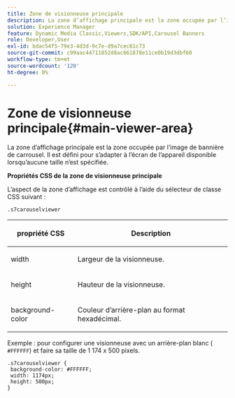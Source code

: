 ```yaml
---
title: Zone de visionneuse principale
description: La zone d’affichage principale est la zone occupée par l’image de bannière de carrousel. Il est défini pour s’adapter à l’écran de l’appareil disponible lorsqu’aucune taille n’est spécifiée.
solution: Experience Manager
feature: Dynamic Media Classic,Viewers,SDK/API,Carousel Banners
role: Developer,User
exl-id: bdac54f5-79e3-4d3d-9c7e-d9a7cec61c73
source-git-commit: c99aac44711852d8ac661878e11ce0b19d3dbf60
workflow-type: tm+mt
source-wordcount: '120'
ht-degree: 0%

---
```


# Zone de visionneuse principale{#main-viewer-area}

La zone d’affichage principale est la zone occupée par l’image de bannière de carrousel. Il est défini pour s’adapter à l’écran de l’appareil disponible lorsqu’aucune taille n’est spécifiée.

<!--<a id="section_061E550C1C1D4DB2BD663A898895B38C"></a>-->

**Propriétés CSS de la zone de visionneuse principale**

L’aspect de la zone d’affichage est contrôlé à l’aide du sélecteur de classe CSS suivant :

```
.s7carouselviewer
```

<table id="table_94EE3F5BBE4547C0B4943471CEE7EDE4"> 
 <thead> 
  <tr> 
   <th colname="col1" class="entry"> <p> propriété CSS </p> </th> 
   <th colname="col2" class="entry"> <p>Description </p> </th> 
  </tr> 
 </thead>
 <tbody> 
  <tr> 
   <td colname="col1"> <p> <span class="codeph"> width </span> </p> </td> 
   <td colname="col2"> <p>Largeur de la visionneuse. </p> </td> 
  </tr> 
  <tr> 
   <td colname="col1"> <p> <span class="codeph"> height </span> </p> </td> 
   <td colname="col2"> <p>Hauteur de la visionneuse. </p> </td> 
  </tr> 
  <tr> 
   <td colname="col1"> <p> <span class="codeph"> background-color </span> </p> </td> 
   <td colname="col2"> <p> Couleur d’arrière-plan au format hexadécimal. </p> </td> 
  </tr> 
 </tbody> 
</table>

Exemple : pour configurer une visionneuse avec un arrière-plan blanc ( `#FFFFFF`) et faire sa taille de 1 174 x 500 pixels.

```
.s7carouselviewer { 
 background-color: #FFFFFF; 
 width: 1174px; 
 height: 500px;  
}
```
